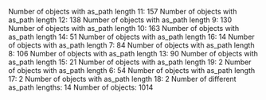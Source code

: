 Number of objects with as_path length 11: 157
Number of objects with as_path length 12: 138
Number of objects with as_path length 9: 130
Number of objects with as_path length 10: 163
Number of objects with as_path length 14: 51
Number of objects with as_path length 16: 14
Number of objects with as_path length 7: 84
Number of objects with as_path length 8: 106
Number of objects with as_path length 13: 90
Number of objects with as_path length 15: 21
Number of objects with as_path length 19: 2
Number of objects with as_path length 6: 54
Number of objects with as_path length 17: 2
Number of objects with as_path length 18: 2
Number of different as_path lengths: 14
Number of objects: 1014